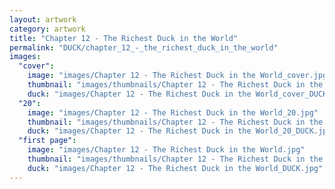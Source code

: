 ```yaml
---
layout: artwork
category: artwork
title: "Chapter 12 - The Richest Duck in the World"
permalink: "DUCK/chapter_12_-_the_richest_duck_in_the_world"
images:
  "cover":
    image: "images/Chapter 12 - The Richest Duck in the World_cover.jpg"
    thumbnail: "images/thumbnails/Chapter 12 - The Richest Duck in the World_cover.jpg"
    duck: "images/Chapter 12 - The Richest Duck in the World_cover_DUCK.jpg"
  "20":
    image: "images/Chapter 12 - The Richest Duck in the World_20.jpg"
    thumbnail: "images/thumbnails/Chapter 12 - The Richest Duck in the World_20.jpg"
    duck: "images/Chapter 12 - The Richest Duck in the World_20_DUCK.jpg"
  "first page":
    image: "images/Chapter 12 - The Richest Duck in the World.jpg"
    thumbnail: "images/thumbnails/Chapter 12 - The Richest Duck in the World.jpg"
    duck: "images/Chapter 12 - The Richest Duck in the World_DUCK.jpg"
---
```

